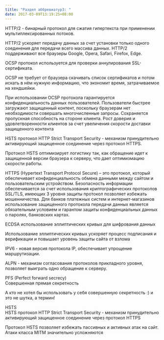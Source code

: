 ```yaml
---
title: "Раздел аббревиатур3: "
date: 2017-03-09T13:19:25+08:00
---
```


HTTP/2 - бинарный протокол для сжатия гипертекста при применении  мультиплексированных потоков.

HTTP/2  ускоряет передачу данных за счет установки только одного соединения для передачи всего массива данных. HTTP/2 поддерживают все браузеры  Google, Opera, Safari, Firefox, Edge.

OCSP протокол используется для проверки аннулирования SSL- сертификата.
 
OCSP не требует от браузера скачивать список сертификатов и потом искать в нём нужную информацию, что экономит время, затрачиваемое на хендшейки.

При использовании OCSP протокола гарантируется конфиденциальность данных
пользователей. Пользователи быстрее загружают защищенный контент, поскольку браузерам нет необходимости совершать многочисленные запросы. Сохраняется пропускная способность на стороне клиента. Рост доверия и удовлетворенности клиентов за счет увеличения скорости доставки защищенного контента

<div class="glo-icon">
	<i class="fa fa-circle" aria-hidden="true"></i>
</div>

HSTS протокол HTTP Strict Transport Security - механизм принудительно активирующий защищенное соединение через протокол HTTPS.

<div class="glo-icon">
	<i class="fa fa-circle" aria-hidden="true"></i>
</div>

Протокол HSTS оптимизирует логистику так, как обращение идет к защищенной версии
браузера к серверу, что дает оптимизмацию скорости работы.


<div class="glo-icon">
	<i class="fa fa-circle" aria-hidden="true"></i>
</div>

 HTTPS (Hypertext Transport Protocol Secure) – это протокол, который обеспечивает конфиденциальность обмена данными между сайтом и пользовательским устройством. Безопасность информации обеспечивается за счет использования криптографических протоколов SSL/TLS, имеющих 3 уровня защиты протокол позволяет избежать мошенничества. Для банков платежных систем и интернет-магазинов использование защищенного протокола передачи данных является обязательным условием и гарантом защиты конфиденциальных данных о паролях, банковских картах.

<div class="glo-icon">
	<i class="fa fa-circle" aria-hidden="true"></i>
</div>
 
ECDSA использование эллиптических кривых для шифрования данных

Использование эллиптических кривых ускоряет процесс подписания и верификации и повышает уровень защиты сайта от взлома

<div class="glo-icon">
	<i class="fa fa-circle" aria-hidden="true"></i>
</div>

IPV6 - новая версия протокола IP, обеспечивает упрощение маршрутизации.

<div class="glo-icon">
	<i class="fa fa-circle" aria-hidden="true"></i>
</div>

ALPN - механизм согласования
протоколов прикладного уровня, позволяет выиграть одно обращение к серверу.

PFS (Perfect forward secrecy) <br>Совершенная прямая секретность

А кто не хотел бы использовать у себя совершенную секретность :) и это не шутка, а термин!

HSTS<br>
HSTS протокол HTTP Strict Transport Security - механизм принудительно активирующий защищенное соединение через протокол HTTPS

Протокол HSTS позволяет избежать пассивных и активных атак на сайт. Атаки класса MITM значительно усложняются